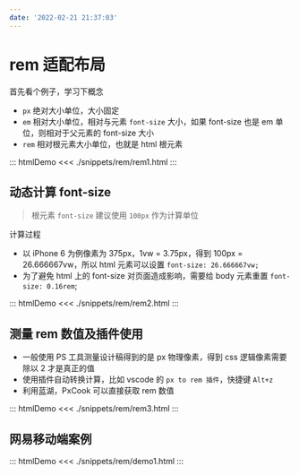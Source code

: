 ```yaml
---
date: '2022-02-21 21:37:03'
---
```


# rem 适配布局

首先看个例子，学习下概念

- `px` 绝对大小单位，大小固定
- `em` 相对大小单位，相对与元素 `font-size` 大小，如果 font-size 也是 em 单位，则相对于父元素的 font-size 大小
- `rem` 相对根元素大小单位，也就是 html 根元素

::: htmlDemo
<<< ./snippets/rem/rem1.html
:::

## 动态计算 font-size

> 根元素 `font-size` 建议使用 `100px` 作为计算单位

计算过程

- 以 iPhone 6 为例像素为 375px，1vw = 3.75px，得到 100px = 26.666667vw，所以 html 元素可以设置 `font-size: 26.666667vw;`
- 为了避免 html 上的 font-size 对页面造成影响，需要给 body 元素重置 `font-size: 0.16rem`;

::: htmlDemo
<<< ./snippets/rem/rem2.html
:::

## 测量 rem 数值及插件使用

- 一般使用 PS 工具测量设计稿得到的是 px 物理像素，得到 css 逻辑像素需要除以 2 才是真正的值
- 使用插件自动转换计算，比如 vscode 的 `px to rem 插件`，快捷键 `Alt+z`
- 利用蓝湖，PxCook 可以直接获取 rem 数值

::: htmlDemo
<<< ./snippets/rem/rem3.html
:::

## 网易移动端案例

::: htmlDemo
<<< ./snippets/rem/demo1.html
:::
